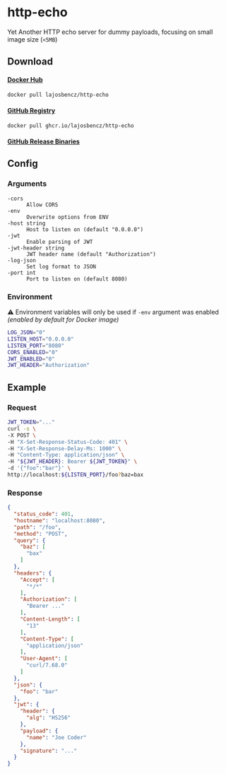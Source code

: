 # http-echo

Yet Another HTTP echo server for dummy payloads, focusing on small image size (`<5MB`)


## Download

#### [Docker Hub](https://hub.docker.com/r/lajosbencz/http-echo)

```bash
docker pull lajosbencz/http-echo
```

#### [GitHub Registry](https://github.com/lajosbencz/http-echo/pkgs/container/http-echo)

```bash
docker pull ghcr.io/lajosbencz/http-echo
```

#### [GitHub Release Binaries](https://github.com/lajosbencz/http-echo/releases)


## Config

### Arguments

```
-cors
      Allow CORS
-env
      Overwrite options from ENV
-host string
      Host to listen on (default "0.0.0.0")
-jwt
      Enable parsing of JWT
-jwt-header string
      JWT header name (default "Authorization")
-log-json
      Set log format to JSON
-port int
      Port to listen on (default 8080)
```

### Environment

⚠️ Environment variables will only be used if `-env` argument was enabled _(enabled by default for Docker image)_

```bash 
LOG_JSON="0"
LISTEN_HOST="0.0.0.0"
LISTEN_PORT="8080"
CORS_ENABLED="0"
JWT_ENABLED="0"
JWT_HEADER="Authorization"
```


## Example

### Request

```bash
JWT_TOKEN="..."
curl -s \
-X POST \
-H "X-Set-Response-Status-Code: 401" \
-H "X-Set-Response-Delay-Ms: 1000" \
-H "Content-Type: application/json" \
-H "${JWT_HEADER}: Bearer ${JWT_TOKEN}" \
-d '{"foo":"bar"}' \
http://localhost:${LISTEN_PORT}/foo?baz=bax
```

### Response

```json
{
  "status_code": 401,
  "hostname": "localhost:8080",
  "path": "/foo",
  "method": "POST",
  "query": {
    "baz": [
      "bax"
    ]
  },
  "headers": {
    "Accept": [
      "*/*"
    ],
    "Authorization": [
      "Bearer ..."
    ],
    "Content-Length": [
      "13"
    ],
    "Content-Type": [
      "application/json"
    ],
    "User-Agent": [
      "curl/7.68.0"
    ]
  },
  "json": {
    "foo": "bar"
  },
  "jwt": {
    "header": {
      "alg": "HS256"
    },
    "payload": {
      "name": "Joe Coder"
    },
    "signature": "..."
  }
}
```
